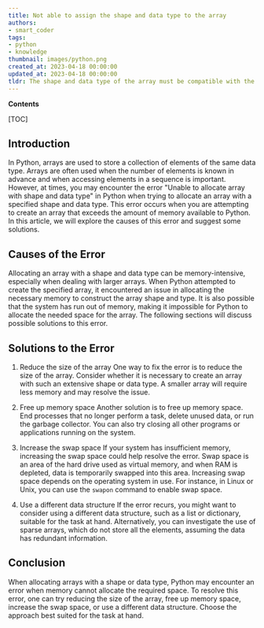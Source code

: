 ```yaml
---
title: Not able to assign the shape and data type to the array
authors:
- smart_coder
tags:
- python
- knowledge
thumbnail: images/python.png
created_at: 2023-04-18 00:00:00
updated_at: 2023-04-18 00:00:00
tldr: The shape and data type of the array must be compatible with the available memory in order to allocate an array in Python.
---
```


**Contents**

[TOC]

Introduction
------------
In Python, arrays are used to store a collection of elements of the same data type. Arrays are often used when the number of elements is known in advance and when accessing elements in a sequence is important. However, at times, you may encounter the error "Unable to allocate array with shape and data type" in Python when trying to allocate an array with a specified shape and data type. This error occurs when you are attempting to create an array that exceeds the amount of memory available to Python. In this article, we will explore the causes of this error and suggest some solutions.

Causes of the Error
-------------------
Allocating an array with a shape and data type can be memory-intensive, especially when dealing with larger arrays. When Python attempted to create the specified array, it encountered an issue in allocating the necessary memory to construct the array shape and type. It is also possible that the system has run out of memory, making it impossible for Python to allocate the needed space for the array. The following sections will discuss possible solutions to this error.

Solutions to the Error
----------------------
1. Reduce the size of the array
   One way to fix the error is to reduce the size of the array. Consider whether it is necessary to create an array with such an extensive shape or data type. A smaller array will require less memory and may resolve the issue.

2. Free up memory space
   Another solution is to free up memory space. End processes that no longer perform a task, delete unused data, or run the garbage collector. You can also try closing all other programs or applications running on the system.

3. Increase the swap space
   If your system has insufficient memory, increasing the swap space could help resolve the error. Swap space is an area of the hard drive used as virtual memory, and when RAM is depleted, data is temporarily swapped into this area. Increasing swap space depends on the operating system in use. For instance, in Linux or Unix, you can use the `swapon` command to enable swap space.

4. Use a different data structure
   If the error recurs, you might want to consider using a different data structure, such as a list or dictionary, suitable for the task at hand. Alternatively, you can investigate the use of sparse arrays, which do not store all the elements, assuming the data has redundant information.

Conclusion
----------
When allocating arrays with a shape or data type, Python may encounter an error when memory cannot allocate the required space. To resolve this error, one can try reducing the size of the array, free up memory space, increase the swap space, or use a different data structure. Choose the approach best suited for the task at hand.
